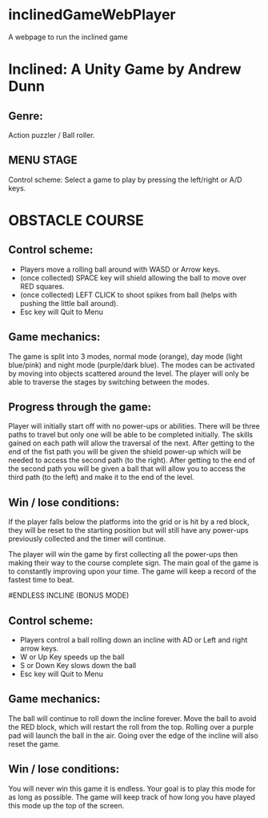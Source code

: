 # inclinedGameWebPlayer
A webpage to run the inclined game

# Inclined: A Unity Game by Andrew Dunn 

## Genre:
Action puzzler / Ball roller.

## MENU STAGE
Control scheme:
Select a game to play by pressing the left/right or A/D keys.

# OBSTACLE COURSE

## Control scheme:
-	Players move a rolling ball around with WASD or Arrow keys.
-	(once collected) SPACE key will shield allowing the ball to move over RED squares.
-	(once collected) LEFT CLICK to shoot spikes from ball (helps with pushing the little ball around).
-	Esc key will Quit to Menu 

## Game mechanics:
The game is split into 3 modes, normal mode (orange), day mode (light blue/pink) and night mode (purple/dark blue). The modes can be activated by moving into objects scattered around the level. The player will only be able to traverse the stages by switching between the modes.

## Progress through the game:
Player will initially start off with no power-ups or abilities. There will be three paths to travel but only one will be able to be completed initially. The skills gained on each path will allow the traversal of the next. After getting to the end of the fist path you will be given the shield power-up which will be needed to access the second path (to the right). After getting to the end of the second path you will be given a ball that will allow you to access the third path (to the left) and make it to the end of the level.

## Win / lose conditions:
If the player falls below the platforms into the grid or is hit by a red block, they will be reset to the starting position but will still have any power-ups previously collected and the timer will continue.

The player will win the game by first collecting all the power-ups then making their way to the course complete sign. The main goal of the game is to constantly improving upon your time. The game will keep a record of the fastest time to beat.

#ENDLESS INCLINE (BONUS MODE)

## Control scheme:
-	Players control a ball rolling down an incline with AD or Left and right arrow keys.
-	W or Up Key speeds up the ball
-	S or Down Key slows down the ball
-	Esc key will Quit to Menu 

## Game mechanics:
The ball will continue to roll down the incline forever. Move the ball to avoid the RED block, which will restart the roll from the top. Rolling over a purple pad will launch the ball in the air. Going over the edge of the incline will also reset the game.

## Win / lose conditions:
You will never win this game it is endless. Your goal is to play this mode for as long as possible. The game will keep track of how long you have played this mode up the top of the screen.
